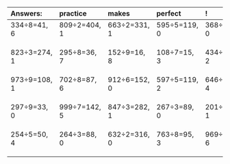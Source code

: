 | Answers: | practice | makes | perfect | ! |
| :--- | :--- | :--- | :--- | :--- |
| 334÷8=41, 6 | 809÷2=404, 1 | 663÷2=331, 1 | 595÷5=119, 0 | 368÷2=184, 0 | 
|   |   |   |   |   | 
|   |   |   |   |   | 
|   |   |   |   |   | 
| 823÷3=274, 1 | 295÷8=36, 7 | 152÷9=16, 8 | 108÷7=15, 3 | 434÷8=54, 2 | 
|   |   |   |   |   | 
|   |   |   |   |   | 
|   |   |   |   |   | 
| 973÷9=108, 1 | 702÷8=87, 6 | 912÷6=152, 0 | 597÷5=119, 2 | 646÷6=107, 4 | 
|   |   |   |   |   | 
|   |   |   |   |   | 
|   |   |   |   |   | 
| 297÷9=33, 0 | 999÷7=142, 5 | 847÷3=282, 1 | 267÷3=89, 0 | 201÷5=40, 1 | 
|   |   |   |   |   | 
|   |   |   |   |   | 
|   |   |   |   |   | 
| 254÷5=50, 4 | 264÷3=88, 0 | 632÷2=316, 0 | 763÷8=95, 3 | 969÷9=107, 6 | 
|   |   |   |   |   | 
|   |   |   |   |   | 
|   |   |   |   |   | 
